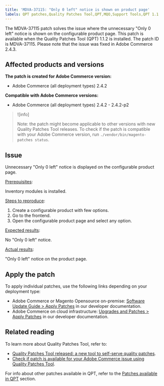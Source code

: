 ```yaml
---
title: 'MDVA-37115: "Only 0 left" notice is shown on product page'
labels: QPT patches,Quality Patches Tool,QPT,MQO,Support Tools,QPT 1.1.2,Magento, Adobe Commerce,on-premise,cloud infrastructure,product page,configuration,Only 0 left,notice,2.4.2,2.4.2-p1,2.4.2-p2
---
```


The MDVA-37115 patch solves the issue where the unnecessary "Only 0 left" notice is shown on the configurable product page. This patch is available when the Quality Patches Tool (QPT) 1.1.2 is installed. The patch ID is MDVA-37115. Please note that the issue was fixed in Adobe Commerce 2.4.3.

## Affected products and versions

**The patch is created for Adobe Commerce version:**

* Adobe Commerce (all deployment types) 2.4.2

**Compatible with Adobe Commerce versions:**

* Adobe Commerce (all deployment types) 2.4.2 - 2.4.2-p2

>![info]
>
>Note: the patch might become applicable to other versions with new Quality Patches Tool releases. To check if the patch is compatible with your Adobe Commerce version, run `./vendor/bin/magento-patches status`.

## Issue

Unnecessary "Only 0 left" notice is displayed on the configurable product page.

<ins>Prerequisites</ins>:

Inventory modules is installed.

<ins>Steps to reproduce</ins>:

1. Create a configurable product with few options.
1. Go to the frontend.
1. Open the configurable product page and select any option.

<ins>Expected results</ins>:

No "Only 0 left" notice.

<ins>Actual results</ins>:

"Only 0 left" notice on the product page.

## Apply the patch

To apply individual patches, use the following links depending on your deployment type:	 

* Adobe Commerce or Magento Opensource on-premise: [Software Update Guide > Apply Patches](https://devdocs.magento.com/guides/v2.4/comp-mgr/patching/mqp.html) in our developer documentation.
* Adobe Commerce on cloud infrastructure: [Upgrades and Patches > Apply Patches](https://devdocs.magento.com/cloud/project/project-patch.html) in our developer documentation.

## Related reading

To learn more about Quality Patches Tool, refer to:

* [Quality Patches Tool released: a new tool to self-serve quality patches](https://support.magento.com/hc/en-us/articles/360047139492).
* [Check if patch is available for your Adobe Commerce issue using Quality Patches Tool](https://support.magento.com/hc/en-us/articles/360047125252).

For info about other patches available in QPT, refer to the [Patches available in QPT](https://support.magento.com/hc/en-us/sections/360010506631-Patches-available-in-MQP-tool-) section.
